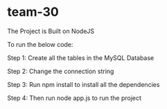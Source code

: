 # team-30
The Project is Built on NodeJS

To run the below code:

Step 1: Create all the tables in the MySQL Database

Step 2: Change the connection string

Step 3: Run npm install to install all the dependencies

Step 4: Then run node app.js to run the project  

